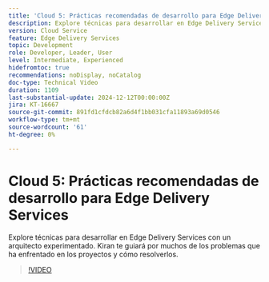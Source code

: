 ```yaml
---
title: 'Cloud 5: Prácticas recomendadas de desarrollo para Edge Delivery Services'
description: Explore técnicas para desarrollar en Edge Delivery Services con un arquitecto experimentado.
version: Cloud Service
feature: Edge Delivery Services
topic: Development
role: Developer, Leader, User
level: Intermediate, Experienced
hidefromtoc: true
recommendations: noDisplay, noCatalog
doc-type: Technical Video
duration: 1109
last-substantial-update: 2024-12-12T00:00:00Z
jira: KT-16667
source-git-commit: 891fd1cfdcb82a6d4f1bb031cfa11893a69d0546
workflow-type: tm+mt
source-wordcount: '61'
ht-degree: 0%

---
```



# Cloud 5: Prácticas recomendadas de desarrollo para Edge Delivery Services

Explore técnicas para desarrollar en Edge Delivery Services con un arquitecto experimentado. Kiran te guiará por muchos de los problemas que ha enfrentado en los proyectos y cómo resolverlos.

>[!VIDEO](https://video.tv.adobe.com/v/3440978/?learn=on&enablevpops)

